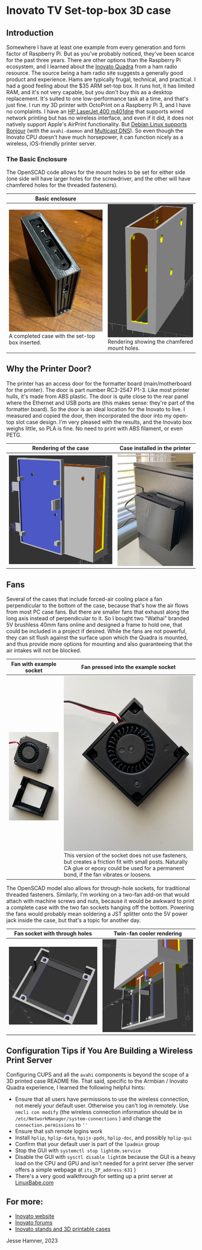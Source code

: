 # Inovato TV Set-top-box 3D case

## Introduction

Somewhere I have at least one example from every generation and form factor of Raspberry Pi.
But as you've probably noticed, they've been scarce for the past three years.
There are other options than the Raspberry Pi ecosystem, and I learned about the [Inovato Quadra](https://www.inovato.com/) from a ham radio resource. 
The source being a ham radio site suggests a generally good product and experience.
Hams are typically frugal, technical, and practical. 
I had a good feeling about the $35 ARM set-top box.
It runs hot, it has limited RAM, and it's not very capable, but you don't buy this as a desktop replacement.
It's suited to one low-performance task at a time, and that's just fine.
I run my 3D printer with OctoPrint on a Raspberry Pi 3, and I have no complaints.
I have an [HP LaserJet 400 m401dne](https://www.hp.com/us-en/shop/pdp/hp-laserjet-pro-400-printer-m401dne)
that supports wired network printing but has no wireless interface, and even if it did, it does not natively support
Apple's AirPrint functionality. But [Debian Linux supports Bonjour](https://wiki.debian.org/CUPSAirPrint) (with the `avahi-daemon` and [Multicast DNS](https://en.wikipedia.org/wiki/Multicast_DNS)).
So even though the Inovato CPU doesn't have much horsepower, it can function nicely as a wireless, iOS-friendly printer server.

### The Basic Enclosure

The OpenSCAD code allows for the mount holes to be set for either side (one side will have larger holes for the screwdriver, and the other will have chamfered holes for the threaded fasteners).

| Basic enclosure | |
| --- | --- |
| <img src="./images/plain_case.jpeg"> A completed case with the set-top box inserted. | <img src="./images/inovato_case_with_holes_reversed.png"> Rendering showing the chamfered mount holes. |

## Why the Printer Door?

The printer has an access door for the formatter board (main/motherboard for the printer).
The door is part number RC3-2547 P1-3. Like most printer hulls, it's made from ABS plastic. 
The door is quite close to the rear panel where the Ethernet and USB ports are (this makes sense: they're part of the formatter board).
So the door is an ideal location for the Inovato to live. I measured and copied the door, then incorporated the door into my open-top slot case design.
I'm very pleased with the results, and the Inovato box weighs little, so PLA is fine. No need to print with ABS filament, or even PETG.

| Rendering of the case | Case installed in the printer |
| --- | --- | 
| <img src="./images/inovato_case_with_HP_laserjet_400_door.png"> | <img src="./images/door_case_installed.jpeg"> |

## Fans

Several of the cases that include forced-air cooling place a fan perpendicular to the bottom of the case, because that's how the air flows from most PC case fans.
But there are smaller fans that exhaust along the long axis instead of perpendicular to it.
So I bought two "Wathai" branded 5V brushless 40mm fans online and designed a frame to hold one, that could be included in a project if desired.
While the fans are not powerful, they can sit flush against the surface upon which the Quadra is mounted, and thus provide more options for mounting
and also guaranteeing that the air intakes will not be blocked.

| Fan with example socket | Fan pressed into the example socket |
| --- | --- | 
| <img src="./images/40mm_fan_with_cradle.jpeg"> | <img src="./images/40mm_fan_in_cradle.jpeg"> This version of the socket does not use fasteners, but creates a friction fit with small posts. Naturally CA glue or epoxy could be used for a permanent bond, if the fan vibrates or loosens. |

The OpenSCAD model also allows for through-hole sockets, for traditional threaded fasteners. Similarly, I'm working on a two-fan add-on that would attach with machine screws and nuts, because it would be awkward to print a complete case with the two fan sockets hanging off the bottom. Powering the fans would probably mean soldering a JST splitter onto the 5V power jack inside the case, but that's a topic for another day.


| Fan socket with through holes | Twin-fan cooler rendering |
| --- | --- | 
| <img src="./images/40mm_vertical_fan_socket_with_through_holes.png"> | <img src="./images/inovato_mount_with_two_fans.png"> |




## Configuration Tips if You Are Building a Wireless Print Server

Configuring CUPS and all the `avahi` components is beyond the scope of a 3D printed case README file.
That said, specific to the Armbian / Inovato Quadra experience, I learned the following helpful hints:

- Ensure that all users have permissions to use the wireless connection, not merely your default user.
Otherwise you can't log in remotely.
Use `nmcli con modify` (the wireless connection information should be in `/etc/NetworkManager/system-connections` )
and change the `connection.permissions` to `''`
- Ensure that ssh remote logins work
- Install `hplip`, `hplip-data`, `hpijs-ppds`, `hplip-doc`, and possibly `hplip-gui`
- Confirm that your default user is part of the `lpadmin` group
- Stop the GUI with `systemctl stop lightdm.service`
- Disable the GUI with `sysctl disable lightdm` because the GUI is a heavy load on the CPU and GPU and isn't needed for a print server (the server offers a simple webpage at `its_IP_address:631` )
- There's a very good walkthrough for setting up a print server at [LinuxBabe.com](https://www.linuxbabe.com/ubuntu/set-up-cups-print-server-ubuntu-bonjour-ipp-samba-airprint)


## For more:

- [Inovato website](https://www.inovato.com/)
- [Inovato forums](https://forum.inovato.com/)
- [Inovato stands and 3D printable cases](https://forum.inovato.com/stands-cases-919769)

Jesse Hamner, 2023
